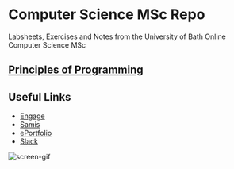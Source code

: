 # Computer Science MSc Repo
Labsheets, Exercises and Notes from the University of Bath Online Computer Science MSc

## [Principles of Programming](https://github.com/rej696/CompSciMSc_Labsheets/tree/master/Principles_of_Programming)

## Useful Links
- [Engage](https://engage.bath.ac.uk/learn/my/)
- [Samis](https://samis.bath.ac.uk/)
- [ePortfolio](https://engage-portfolio-uk.herokuapp.com/Overview/blocks)
- [Slack](https://cohort8-sept2021.slack.com/)

![screen-gif](https://giphy.com/embed/13HgwGsXF0aiGY.gif)
<!-- <iframe src="https://giphy.com/embed/13HgwGsXF0aiGY" width="480" height="270" frameBorder="0" class="giphy-embed" allowFullScreen></iframe><p><a href="https://giphy.com/gifs/13HgwGsXF0aiGY">via GIPHY</a></p>
 -->
